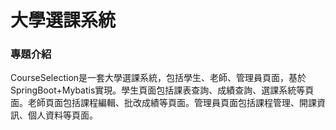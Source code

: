 # 大學選課系統

### 專題介紹

CourseSelection是一套大學選課系統，包括學生、老師、管理員頁面，基於SpringBoot+Mybatis實現。學生頁面包括課表查詢、成績查詢、選課系統等頁面。老師頁面包括課程編輯、批改成績等頁面。管理員頁面包括課程管理、開課資訊、個人資料等頁面。

